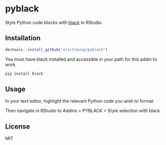 
<!-- README.md is generated from README.Rmd. Please edit that file -->

# pyblack

<!-- badges: start -->
<!-- badges: end -->

Style Python code blocks with [black](https://github.com/psf/black) in
RStudio.

## Installation

``` r
devtools::install_github("erictleung/pyblack")
```

You must have black installed and accessible in your path for this addin
to work.

``` bash
pip install black
```

## Usage

In your text editor, highlight the relevant Python code you wish to
format.

Then navigate in RStudio to Addins \> PYBLACK \> Style selection with
black.

## License

MIT
